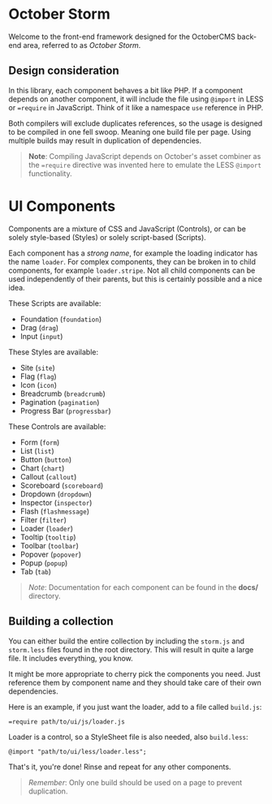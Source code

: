 # October Storm

Welcome to the front-end framework designed for the OctoberCMS back-end area, referred to as *October Storm*.

## Design consideration

In this library, each component behaves a bit like PHP. If a component depends on another component, it will include the file using `@import` in LESS or `=require` in JavaScript. Think of it like a namespace `use` reference in PHP.

Both compilers will exclude duplicates references, so the usage is designed to be compiled in one fell swoop. Meaning one build file per page. Using multiple builds may result in duplication of dependencies.

> **Note**: Compiling JavaScript depends on October's asset combiner as the `=require` directive was invented here to emulate the LESS `@import` functionality.

# UI Components

Components are a mixture of CSS and JavaScript (Controls), or can be solely style-based (Styles) or solely script-based (Scripts).

Each component has a *strong name*, for example the loading indicator has the name `loader`. For complex components, they can be broken in to child components, for example `loader.stripe`. Not all child components can be used independently of their parents, but this is certainly possible and a nice idea.

These Scripts are available:

- Foundation (`foundation`)
- Drag (`drag`)
- Input (`input`)

These Styles are available:

- Site (`site`)
- Flag (`flag`)
- Icon (`icon`)
- Breadcrumb (`breadcrumb`)
- Pagination (`pagination`)
- Progress Bar (`progressbar`)

These Controls are available:

- Form (`form`)
- List (`list`)
- Button (`button`)
- Chart (`chart`)
- Callout (`callout`)
- Scoreboard (`scoreboard`)
- Dropdown (`dropdown`)
- Inspector (`inspector`)
- Flash (`flashmessage`)
- Filter (`filter`)
- Loader (`loader`)
- Tooltip (`tooltip`)
- Toolbar (`toolbar`)
- Popover (`popover`)
- Popup (`popup`)
- Tab (`tab`)

> *Note*: Documentation for each component can be found in the **docs/** directory.

## Building a collection

You can either build the entire collection by including the `storm.js` and `storm.less` files found in the root directory. This will result in quite a large file. It includes everything, you know.

It might be more appropriate to cherry pick the components you need. Just reference them by component name and they should take care of their own dependencies.

Here is an example, if you just want the loader, add to a file called `build.js`:

    =require path/to/ui/js/loader.js

Loader is a control, so a StyleSheet file is also needed, also `build.less`:

    @import "path/to/ui/less/loader.less";

That's it, you're done! Rinse and repeat for any other components.

> *Remember*: Only one build should be used on a page to prevent duplication.